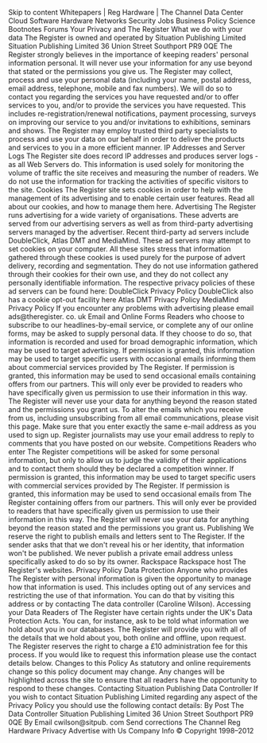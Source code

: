 Skip to content Whitepapers | Reg Hardware | The Channel Data Center Cloud Software Hardware Networks Security Jobs Business Policy Science Bootnotes Forums Your Privacy and The Register What we do with your data The Register is owned and operated by Situation Publishing Limited Situation Publishing Limited 36 Union Street Southport PR9 0QE The Register strongly believes in the importance of keeping readers' personal information personal. It will never use your information for any use beyond that stated or the permissions you give us. The Register may collect, process and use your personal data (including your name, postal address, email address, telephone, mobile and fax numbers). We will do so to contact you regarding the services you have requested and/or to offer services to you, and/or to provide the services you have requested. This includes re-registration/renewal notifications, payment processing, surveys on improving our service to you and/or invitations to exhibitions, seminars and shows. The Register may employ trusted third party specialists to process and use your data on our behalf in order to deliver the products and services to you in a more efficient manner. IP Addresses and Server Logs The Register site does record IP addresses and produces server logs - as all Web Servers do. This information is used solely for monitoring the volume of traffic the site receives and measuring the number of readers. We do not use the information for tracking the activities of specific visitors to the site. Cookies The Register site sets cookies in order to help with the management of its advertising and to enable certain user features. Read all about our cookies, and how to manage them here. Advertising The Register runs advertising for a wide variety of organisations. These adverts are served from our advertising servers as well as from third-party advertising servers managed by the advertiser. Recent third-party ad servers include DoubleClick, Atlas DMT and MediaMind. These ad servers may attempt to set cookies on your computer. All these sites stress that information gathered through these cookies is used purely for the purpose of advert delivery, recording and segmentation. They do not use information gathered through their cookies for their own use, and they do not collect any personally identifiable information. The respective privacy policies of these ad servers can be found here: DoubleClick Privacy Policy DoubleClick also has a cookie opt-out facility here Atlas DMT Privacy Policy MediaMind Privacy Policy If you encounter any problems with advertising please email ads@theregister. co. uk Email and Online Forms Readers who choose to subscribe to our headlines-by-email service, or complete any of our online forms, may be asked to supply personal data. If they choose to do so, that information is recorded and used for broad demographic information, which may be used to target advertising. If permission is granted, this information may be used to target specific users with occasional emails informing them about commercial services provided by The Register. If permission is granted, this information may be used to send occasional emails containing offers from our partners. This will only ever be provided to readers who have specifically given us permission to use their information in this way. The Register will never use your data for anything beyond the reason stated and the permissions you grant us. To alter the emails which you receive from us, including unsubscribing from all email communications, please visit this page. Make sure that you enter exactly the same e-mail address as you used to sign up. Register journalists may use your email address to reply to comments that you have posted on our website. Competitions Readers who enter The Register competitions will be asked for some personal information, but only to allow us to judge the validity of their applications and to contact them should they be declared a competition winner. If permission is granted, this information may be used to target specific users with commercial services provided by The Register. If permission is granted, this information may be used to send occasional emails from The Register containing offers from our partners. This will only ever be provided to readers that have specifically given us permission to use their information in this way. The Register will never use your data for anything beyond the reason stated and the permissions you grant us. Publishing We reserve the right to publish emails and letters sent to The Register. If the sender asks that that we don't reveal his or her identity, that information won't be published. We never publish a private email address unless specifically asked to do so by its owner. Rackspace Rackspace host The Register's websites. Privacy Policy Data Protection Anyone who provides The Register with personal information is given the opportunity to manage how that information is used. This includes opting out of any services and restricting the use of that information. You can do that by visiting this address or by contacting The data controller (Caroline Wilson). Accessing your Data Readers of The Register have certain rights under the UK's Data Protection Acts. You can, for instance, ask to be told what information we hold about you in our databases. The Register will provide you with all of the details that we hold about you, both online and offline, upon request. The Register reserves the right to charge a £10 administration fee for this process. If you would like to request this information please use the contact details below. Changes to this Policy As statutory and online requirements change so this policy document may change. Any changes will be highlighted across the site to ensure that all readers have the opportunity to respond to these changes. Contacting Situation Publishing Data Controller If you wish to contact Situation Publishing Limited regarding any aspect of the Privacy Policy you should use the following contact details: By Post The Data Controller Situation Publishing Limited 36 Union Street Southport PR9 0QE By Email cwilson@sitpub. com Send corrections The Channel Reg Hardware Privacy Advertise with Us Company Info © Copyright 1998–2012